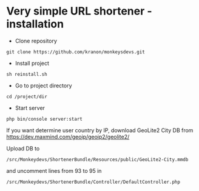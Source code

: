 Very simple URL shortener - installation
========================

- Clone repository
```
git clone https://github.com/kranon/monkeysdevs.git
```
- Install project 
```
sh reinstall.sh
```
- Go to project directory
```
cd /project/dir
``` 
- Start server
```
php bin/console server:start
```

If you want determine user country by IP, 
download GeoLite2 City DB from 
https://dev.maxmind.com/geoip/geoip2/geolite2/

Upload DB to 
```
/src/Monkeydevs/ShortenerBundle/Resources/public/GeoLite2-City.mmdb
```

and uncomment lines from 93 to 95 in 
```
/src/Monkeydevs/ShortenerBundle/Controller/DefaultController.php
```

